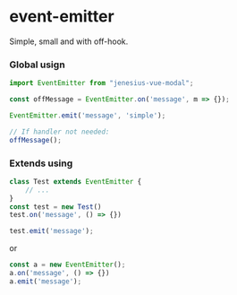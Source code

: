 # event-emitter
Simple, small and with off-hook.

### Global usign
```js
import EventEmitter from "jenesius-vue-modal";

const offMessage = EventEmitter.on('message', m => {});

EventEmitter.emit('message', 'simple');

// If handler not needed:
offMessage();
```

### Extends using
```js
class Test extends EventEmitter {
    // ...
}
const test = new Test()
test.on('message', () => {})

test.emit('message');
```
or
```js
const a = new EventEmitter();
a.on('message', () => {})
a.emit('message');
```
